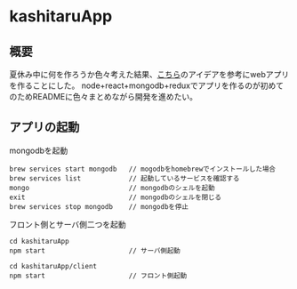 # kashitaruApp
## 概要
夏休み中に何を作ろうか色々考えた結果、[こちら](https://kougusharing.storeinfo.jp/)のアイデアを参考にwebアプリを作ることにした。
node+react+mongodb+reduxでアプリを作るのが初めてのためREADMEに色々まとめながら開発を進めたい。
## アプリの起動
mongodbを起動

```
brew services start mongodb   // mogodbをhomebrewでインストールした場合
brew services list            // 起動しているサービスを確認する
mongo                         // mongodbのシェルを起動
exit                          // mongodbのシェルを閉じる
brew services stop mongodb    // mongodbを停止
```

フロント側とサーバ側二つを起動

```
cd kashitaruApp
npm start                     // サーバ側起動

cd kashitaruApp/client
npm start                     // フロント側起動
```


